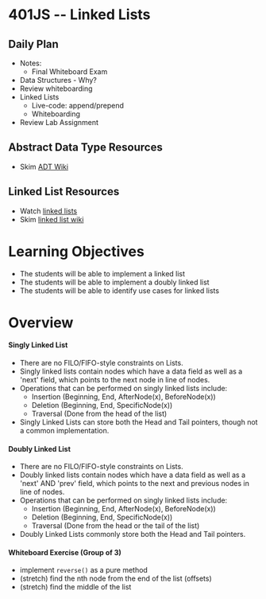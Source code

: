 401JS -- Linked Lists
================================

## Daily Plan

* Notes:
  * Final Whiteboard Exam
* Data Structures - Why?
* Review whiteboarding
* Linked Lists
  * Live-code: append/prepend
  * Whiteboarding
* Review Lab Assignment

## Abstract Data Type Resources
* Skim [ADT Wiki]

## Linked List Resources
* Watch [linked lists]
* Skim [linked list wiki]

# Learning Objectives
* The students will be able to implement a linked list
* The students will be able to implement a doubly linked list
* The students will be able to identify use cases for linked lists

# Overview
#### Singly Linked List
* There are no FILO/FIFO-style constraints on Lists.
* Singly linked lists contain nodes which have a data field as well as a 'next' field, which points to the next node in line of nodes.
* Operations that can be performed on singly linked lists include:
  * Insertion (Beginning, End, AfterNode(x), BeforeNode(x))
  * Deletion (Beginning, End, SpecificNode(x))
  * Traversal (Done from the head of the list)
* Singly Linked Lists can store both the Head and Tail pointers, though not a common implementation.

#### Doubly Linked List
* There are no FILO/FIFO-style constraints on Lists.
* Doubly linked lists contain nodes which have a data field as well as a 'next' AND 'prev' field, which points to the next and previous nodes in line of nodes.
* Operations that can be performed on singly linked lists include:
  * Insertion (Beginning, End, AfterNode(x), BeforeNode(x))
  * Deletion (Beginning, End, SpecificNode(x))
  * Traversal (Done from the head or the tail of the list)
* Doubly Linked Lists commonly store both the Head and Tail pointers.

#### Whiteboard Exercise (Group of 3)
* implement `reverse()` as a pure method
* (stretch) find the nth node from the end of the list (offsets)
* (stretch) find the middle of the list


[linked lists]: https://www.youtube.com/watch?v=njTh_OwMljA
[linked list wiki]: https://en.wikipedia.org/wiki/Linked_list
[ADT Wiki]: https://en.wikipedia.org/wiki/Abstract_data_type
